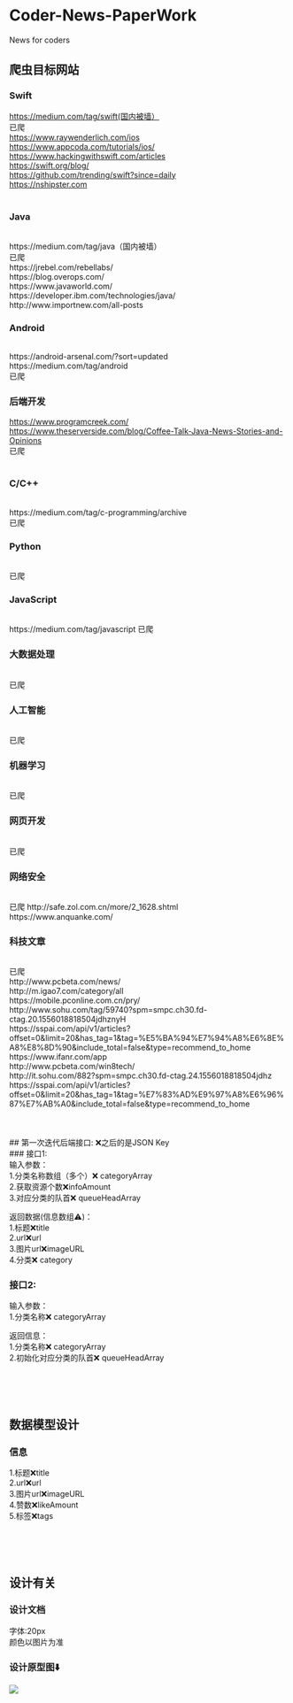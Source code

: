 # Coder-News-PaperWork
News for coders

## 爬虫目标网站

### Swift
https://medium.com/tag/swift(国内被墙）
<br>
已爬
<br>
https://www.raywenderlich.com/ios <br>
https://www.appcoda.com/tutorials/ios/
<br>
https://www.hackingwithswift.com/articles
<br>
https://swift.org/blog/
<br>
https://github.com/trending/swift?since=daily
<br>
https://nshipster.com
<br>
<br>

### Java
<br>
https://medium.com/tag/java（国内被墙）
<br>
已爬
<br>
https://jrebel.com/rebellabs/
<br>
https://blog.overops.com/
<br>
https://www.javaworld.com/
<br>
https://developer.ibm.com/technologies/java/
<br>
http://www.importnew.com/all-posts
<br>

### Android
<br>
https://android-arsenal.com/?sort=updated
<br>
https://medium.com/tag/android
<br>
已爬
<br>

### 后端开发
https://www.programcreek.com/
<br>
https://www.theserverside.com/blog/Coffee-Talk-Java-News-Stories-and-Opinions
<br>
已爬
<br>
<br>

### C/C++
<br>
https://medium.com/tag/c-programming/archive
<br>
已爬
<br>

### Python
<br>
已爬
<br>

### JavaScript
<br>
https://medium.com/tag/javascript
已爬
<br>

### 大数据处理
<br>
已爬
<br>

### 人工智能
<br>
已爬
<br>

### 机器学习
<br>
已爬
<br>

### 网页开发
<br>
已爬
<br>

### 网络安全
<br>
已爬
http://safe.zol.com.cn/more/2_1628.shtml
<br>
https://www.anquanke.com/
<br>

### 科技文章
<br>
已爬
<br>
http://www.pcbeta.com/news/
<br>
http://m.igao7.com/category/all
<br>
https://mobile.pconline.com.cn/pry/
<br>
http://www.sohu.com/tag/59740?spm=smpc.ch30.fd-ctag.20.1556018818504jdhznyH
<br>
https://sspai.com/api/v1/articles?offset=0&limit=20&has_tag=1&tag=%E5%BA%94%E7%94%A8%E6%8E%A8%E8%8D%90&include_total=false&type=recommend_to_home
<br>
https://www.ifanr.com/app
<br>
http://www.pcbeta.com/win8tech/
<br>
http://it.sohu.com/882?spm=smpc.ch30.fd-ctag.24.1556018818504jdhz
<br>
https://sspai.com/api/v1/articles?offset=0&limit=20&has_tag=1&tag=%E7%83%AD%E9%97%A8%E6%96%87%E7%AB%A0&include_total=false&type=recommend_to_home
<br>

<br>
<br>
<br>
## 第一次迭代后端接口:
❌之后的是JSON Key<br>
### 接口1:<br>
输入参数：<br>
1.分类名称数组（多个）❌ categoryArray<br>
2.获取资源个数❌infoAmount<br>
3.对应分类的队首❌ queueHeadArray<br>

返回数据(信息数组⚠️)：<br>
1.标题❌title<br>
2.url❌url<br>
3.图片url❌imageURL<br>
4.分类❌ category


### 接口2:<br>
输入参数：<br>
1.分类名称❌ categoryArray <br>

返回信息：<br>
1.分类名称❌ categoryArray <br>
2.初始化对应分类的队首❌ queueHeadArray<br>

<br><br><br>
## 数据模型设计

### 信息
1.标题❌title<br>
2.url❌url<br>
3.图片url❌imageURL<br>
4.赞数❌likeAmount<br>
5.标签❌tags<br>

<br><br><br>

## 设计有关

### 设计文档
字体:20px <br>
颜色以图片为准<br>

### 设计原型图⬇️
<img src ="https://raw.githubusercontent.com/FinchFeng/Coder-News-PaperWork/master/设计原型图/designImage.png">
